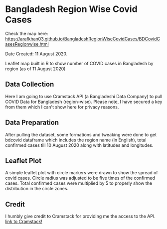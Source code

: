 # Bangladesh Region Wise Covid Cases

Check the map here: https://arafkhan03.github.io/BangladeshRegionWiseCovidCases/BDCovidCasesRegionwise.html

Date Created: 11 August 2020.   

Leaflet map built in R to show number of COVID cases in Bangladesh by region (as of 11 August 2020)

## Data Collection
Here I am going to use Cramstack API (a Bangladeshi Data Company) to pull COVID Data for Bangladesh (region-wise). Please note, I have secured a key from them which I can't show here for privacy reasons.

## Data Preparation
After pulling the dataset, some formations and tweaking were done to get bdcovid dataframe which includes the region name (in English), total confirmed cases till 10 August 2020 along with latitudes and longitudes.

## Leaflet Plot
A simple leaflet plot with circle markers were drawn to show the spread of covid cases. Circle radius was adjusted to be five times of the confirmed cases. Total confirmed cases were multiplied by 5 to properly show the distribution in the circle zones.

## Credit
I humbly give credit to Cramstack for providing me the access to the API.
[link to Cramstack!](https://cramstack.com/)
